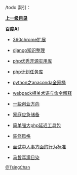 /todo 索引：


**[上一级目录](/index.md)**

**[百度AI](/todo/百度AI/index.md)**

- [360chrome扩展](/todo/360chrome扩展.md)

- [django知识整理](/todo/django知识整理.md)

- [php优秀开源实用库](/todo/php优秀开源实用库.md)

- [php计划任务库](/todo/php计划任务库.md)

- [python之anaconda全家桶](/todo/python之anaconda全家桶.md)

- [webpack相关术语与命令解释](/todo/webpack相关术语与命令解释.md)

- [一些创业方向](/todo/一些创业方向.md)

- [家庭应急储备](/todo/家庭应急储备.md)

- [简单强大php延迟工具包](/todo/简单强大php延迟工具包.md)

- [装修风格](/todo/装修风格.md)

- [面试中人事方面的行为标准](/todo/面试中人事方面的行为标准.md)

- [马哲耳濡目染](/todo/马哲耳濡目染.md)


<font size=2 color='grey'> [@TsingChan](http://www.9ong.com/) </font>